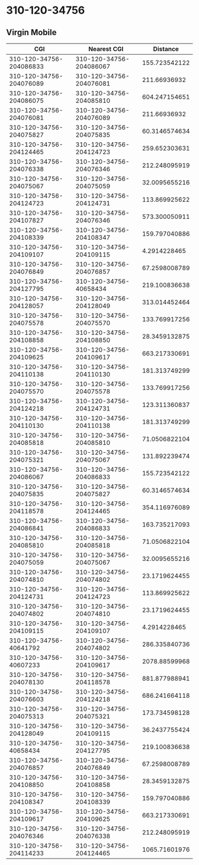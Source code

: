# 310-120-34756
## Virgin Mobile


| CGI | Nearest CGI | Distance |
|-----|-------------|----------|
| 310-120-34756-204086833 | 310-120-34756-204086067 | 155.723542122 |
| 310-120-34756-204076089 | 310-120-34756-204076081 | 211.66936932 |
| 310-120-34756-204086075 | 310-120-34756-204085810 | 604.247154651 |
| 310-120-34756-204076081 | 310-120-34756-204076089 | 211.66936932 |
| 310-120-34756-204075827 | 310-120-34756-204075835 | 60.3146574634 |
| 310-120-34756-204124465 | 310-120-34756-204124723 | 259.652303631 |
| 310-120-34756-204076338 | 310-120-34756-204076346 | 212.248095919 |
| 310-120-34756-204075067 | 310-120-34756-204075059 | 32.0095655216 |
| 310-120-34756-204124723 | 310-120-34756-204124731 | 113.869925622 |
| 310-120-34756-204107827 | 310-120-34756-204076346 | 573.300050911 |
| 310-120-34756-204108339 | 310-120-34756-204108347 | 159.797040886 |
| 310-120-34756-204109107 | 310-120-34756-204109115 | 4.2914228465 |
| 310-120-34756-204076849 | 310-120-34756-204076857 | 67.2598008789 |
| 310-120-34756-204127795 | 310-120-34756-40658434 | 219.100836638 |
| 310-120-34756-204128057 | 310-120-34756-204128049 | 313.014452464 |
| 310-120-34756-204075578 | 310-120-34756-204075570 | 133.769917256 |
| 310-120-34756-204108858 | 310-120-34756-204108850 | 28.3459132875 |
| 310-120-34756-204109625 | 310-120-34756-204109617 | 663.217330691 |
| 310-120-34756-204110138 | 310-120-34756-204110130 | 181.313749299 |
| 310-120-34756-204075570 | 310-120-34756-204075578 | 133.769917256 |
| 310-120-34756-204124218 | 310-120-34756-204124731 | 123.311360837 |
| 310-120-34756-204110130 | 310-120-34756-204110138 | 181.313749299 |
| 310-120-34756-204085818 | 310-120-34756-204085810 | 71.0506822104 |
| 310-120-34756-204075321 | 310-120-34756-204075067 | 131.892239474 |
| 310-120-34756-204086067 | 310-120-34756-204086833 | 155.723542122 |
| 310-120-34756-204075835 | 310-120-34756-204075827 | 60.3146574634 |
| 310-120-34756-204118578 | 310-120-34756-204124465 | 354.116976089 |
| 310-120-34756-204086841 | 310-120-34756-204086833 | 163.735217093 |
| 310-120-34756-204085810 | 310-120-34756-204085818 | 71.0506822104 |
| 310-120-34756-204075059 | 310-120-34756-204075067 | 32.0095655216 |
| 310-120-34756-204074810 | 310-120-34756-204074802 | 23.1719624455 |
| 310-120-34756-204124731 | 310-120-34756-204124723 | 113.869925622 |
| 310-120-34756-204074802 | 310-120-34756-204074810 | 23.1719624455 |
| 310-120-34756-204109115 | 310-120-34756-204109107 | 4.2914228465 |
| 310-120-34756-40641792 | 310-120-34756-204074802 | 286.335840736 |
| 310-120-34756-40607233 | 310-120-34756-204109617 | 2078.88599968 |
| 310-120-34756-204078130 | 310-120-34756-204118578 | 881.877988941 |
| 310-120-34756-204076603 | 310-120-34756-204124218 | 686.241664118 |
| 310-120-34756-204075313 | 310-120-34756-204075321 | 173.734598128 |
| 310-120-34756-204128049 | 310-120-34756-204109115 | 36.2437755424 |
| 310-120-34756-40658434 | 310-120-34756-204127795 | 219.100836638 |
| 310-120-34756-204076857 | 310-120-34756-204076849 | 67.2598008789 |
| 310-120-34756-204108850 | 310-120-34756-204108858 | 28.3459132875 |
| 310-120-34756-204108347 | 310-120-34756-204108339 | 159.797040886 |
| 310-120-34756-204109617 | 310-120-34756-204109625 | 663.217330691 |
| 310-120-34756-204076346 | 310-120-34756-204076338 | 212.248095919 |
| 310-120-34756-204114233 | 310-120-34756-204124465 | 1065.71601976 |
